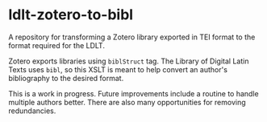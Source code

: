 # ldlt-zotero-to-bibl
A repository for transforming a Zotero library exported in TEI format to the format required for the LDLT.

Zotero exports libraries using `biblStruct` tag. The Library of Digital Latin Texts uses `bibl`, so this XSLT is meant to help convert an author's bibliography to the desired format. 

This is a work in progress. Future improvements include a routine to handle multiple authors better. There are also many opportunities for removing redundancies.
